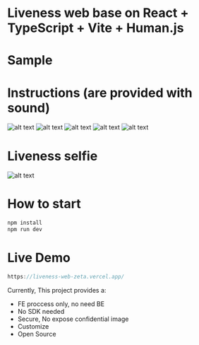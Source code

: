# Liveness web base on React + TypeScript + Vite + Human.js

# Sample

# Instructions (are provided with sound)
![alt text](Capture2.PNG)
![alt text](Capture3.PNG)
![alt text](Capture4.PNG)
![alt text](Capture5.PNG)
![alt text](Capture6.PNG)

# Liveness selfie
![alt text](Capture1-1.PNG)

# How to start
```js
npm install
npm run dev
```
# Live Demo
```js
https://liveness-web-zeta.vercel.app/
```

Currently, This project provides a:
- FE proccess only, no need BE
- No SDK needed
- Secure, No expose confidential image
- Customize
- Open Source